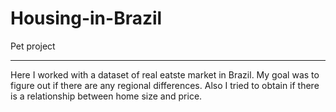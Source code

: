 # Housing-in-Brazil
Pet project

****

Here I worked with a dataset of real eatste market in Brazil. My goal was to figure out if there are any regional differences. Also I tried to obtain if there is a relationship between home size and price.

